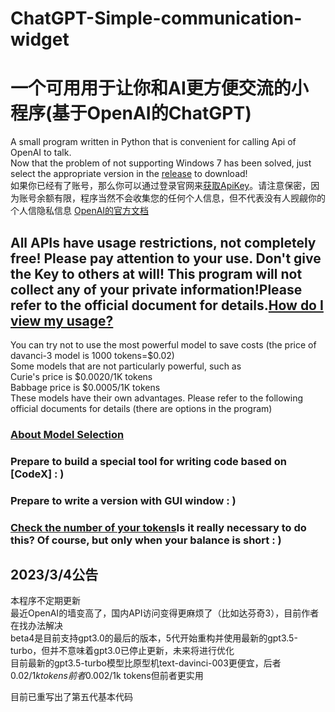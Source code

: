 # ChatGPT-Simple-communication-widget
# 一个可用用于让你和AI更方便交流的小程序(基于OpenAI的ChatGPT)
A small program written in Python that is convenient for calling Api of OpenAI to talk.  
Now that the problem of not supporting Windows 7 has been solved, just select the appropriate version in the [release](https://github.com/Kalcite/ChatGPT-Simple-communication-widget/releases) to download!  
如果你已经有了账号，那么你可以通过登录官网来[获取ApiKey](https://platform.openai.com/account/api-keys)。请注意保密，因为账号余额有限，程序当然不会收集您的任何个人信息，但不代表没有人觊觎你的个人信隐私信息
[OpenAI的官方文档](https://platform.openai.com/docs/api-reference/chat/create?lang=python)  
## All APIs have usage restrictions, not completely free! Please pay attention to your use. Don't give the Key to others at will! This program will not collect any of your private information!Please refer to the official document for details.[How do I view my usage?](https://platform.openai.com/account/usage)  
You can try not to use the most powerful model to save costs (the price of davanci-3 model is 1000 tokens=$0.02)  
Some models that are not particularly powerful, such as  
Curie's price is $0.0020/1K tokens  
Babbage price is $0.0005/1K tokens  
These models have their own advantages. Please refer to the following official documents for details (there are options in the program)  
### [About Model Selection](https://platform.openai.com/docs/models)  
### Prepare to build a special tool for writing code based on [CodeX] : )  
### Prepare to write a version with GUI window : )  
### [Check the number of your tokens](https://platform.openai.com/tokenizer)Is it really necessary to do this? Of course, but only when your balance is short : )  
## 2023/3/4公告
本程序不定期更新  
最近OpenAI的墙变高了，国内API访问变得更麻烦了（比如达芬奇3），目前作者在找办法解决  
beta4是目前支持gpt3.0的最后的版本，5代开始重构并使用最新的gpt3.5-turbo，但并不意味着gpt3.0已停止更新，未来将进行优化  
目前最新的gpt3.5-turbo模型比原型机text-davinci-003更便宜，后者$0.02/1k tokens前者$0.002/1k tokens但前者更实用  

目前已重写出了第五代基本代码

